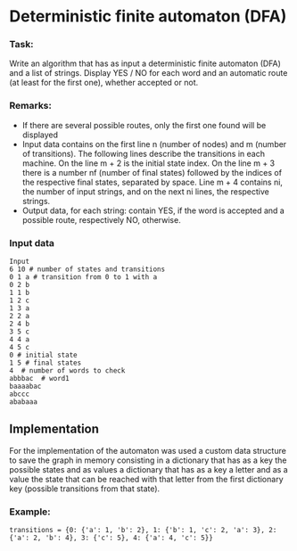 # Deterministic finite automaton (DFA)

### Task:
Write an algorithm that has as input a deterministic finite automaton (DFA)
and a list of strings. Display YES / NO for each word and an automatic route 
(at least for the first one), whether accepted or not.

### Remarks:
- If there are several possible routes, only the first one found will be displayed
- Input data contains on the first line n (number of nodes) and m (number of transitions). 
  The following lines describe the transitions in each machine. On the line m + 2 is the 
  initial state index. On the line m + 3 there is a number nf (number of final states) 
  followed by the indices of the respective final states, separated by space. Line m + 4 
  contains ni, the number of input strings, and on the next ni lines, the respective strings.
- Output data, for each string: contain YES, if the word is accepted and a possible route, 
  respectively NO, otherwise.


### Input data
```
Input
6 10 # number of states and transitions
0 1 a # transition from 0 to 1 with a
0 2 b
1 1 b
1 2 c
1 3 a
2 2 a
2 4 b
3 5 c
4 4 a
4 5 c
0 # initial state
1 5 # final states
4  # number of words to check
abbbac  # word1
baaaabac
abccc
ababaaa
```

## Implementation

For the implementation of the automaton was used a custom 
data structure to save the graph in memory consisting 
in a dictionary that has as a key the possible states 
and as values a dictionary that has as a key a letter and 
as a value the state that can be reached with that letter from 
the first dictionary key (possible transitions from that state).

### Example:

    transitions = {0: {'a': 1, 'b': 2}, 1: {'b': 1, 'c': 2, 'a': 3}, 2: {'a': 2, 'b': 4}, 3: {'c': 5}, 4: {'a': 4, 'c': 5}}